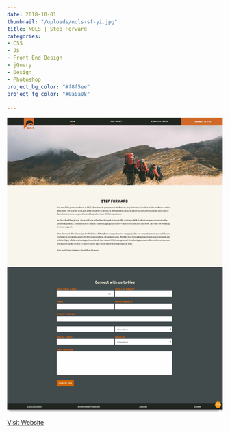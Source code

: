 ```yaml
---
date: 2018-10-01
thumbnail: "/uploads/nols-sf-yi.jpg"
title: NOLS | Step Forward
categories:
- CSS
- JS
- Front End Design
- jQuery
- Design
- Photoshop
project_bg_color: "#f8f5ee"
project_fg_color: "#0a0a08"

---
```

![](/uploads/nols-sf-home.jpg)

[Visit Website](https://info.nols.edu/step-forward/ "Step Forward")